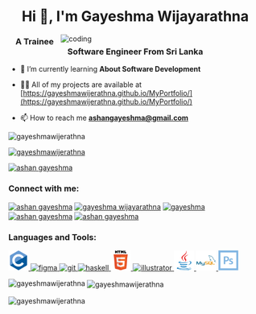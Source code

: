 <h1 align="center">Hi 👋, I'm Gayeshma Wijayarathna</h1>
<img align="right" alt="coding" width="400" src="https://r7q6w9z6.rocketcdn.me/career/wp-content/uploads/2020/03/hello.gif">
<h3 align="center">A Trainee Software Engineer From Sri Lanka</h3>


- 🌱 I’m currently learning **About Software Development**

- 👨‍💻 All of my projects are available at [https://gayeshmawijerathna.github.io/MyPortfolio/](https://gayeshmawijerathna.github.io/MyPortfolio/)

- 📫 How to reach me **ashangayeshma@gmail.com**


<p align="left"> <img src="https://komarev.com/ghpvc/?username=gayeshmawijerathna&label=Profile%20views&color=0e75b6&style=flat" alt="gayeshmawijerathna" /> </p>

<p align="left"> <a href="https://github.com/ryo-ma/github-profile-trophy"><img src="https://github-profile-trophy.vercel.app/?username=gayeshmawijerathna" alt="gayeshmawijerathna" /></a> </p>

<p align="left"> <a href="https://twitter.com/ashan gayeshma" target="blank"><img src="https://img.shields.io/twitter/follow/ashan gayeshma?logo=twitter&style=for-the-badge" alt="ashan gayeshma" /></a> </p>


<h3 align="left">Connect with me:</h3>
<p align="left">
<a href="https://twitter.com/ashan gayeshma" target="blank"><img align="center" src="https://raw.githubusercontent.com/rahuldkjain/github-profile-readme-generator/master/src/images/icons/Social/twitter.svg" alt="ashan gayeshma" height="30" width="40" /></a>
<a href="https://linkedin.com/in/gayeshma wijayarathna" target="blank"><img align="center" src="https://raw.githubusercontent.com/rahuldkjain/github-profile-readme-generator/master/src/images/icons/Social/linked-in-alt.svg" alt="gayeshma wijayarathna" height="30" width="40" /></a>
<a href="https://instagram.com/gayeshma" target="blank"><img align="center" src="https://raw.githubusercontent.com/rahuldkjain/github-profile-readme-generator/master/src/images/icons/Social/instagram.svg" alt="gayeshma" height="30" width="40" /></a>
<a href="https://www.youtube.com/c/ashan gayeshma" target="blank"><img align="center" src="https://raw.githubusercontent.com/rahuldkjain/github-profile-readme-generator/master/src/images/icons/Social/youtube.svg" alt="ashan gayeshma" height="30" width="40" /></a>
<a href="https://www.hackerrank.com/ashan gayeshma" target="blank"><img align="center" src="https://raw.githubusercontent.com/rahuldkjain/github-profile-readme-generator/master/src/images/icons/Social/hackerrank.svg" alt="ashan gayeshma" height="30" width="40" /></a>
</p>

<h3 align="left">Languages and Tools:</h3>
<p align="left"> <a href="https://www.cprogramming.com/" target="_blank" rel="noreferrer"> <img src="https://raw.githubusercontent.com/devicons/devicon/master/icons/c/c-original.svg" alt="c" width="40" height="40"/> </a> <a href="https://www.figma.com/" target="_blank" rel="noreferrer"> <img src="https://www.vectorlogo.zone/logos/figma/figma-icon.svg" alt="figma" width="40" height="40"/> </a> <a href="https://git-scm.com/" target="_blank" rel="noreferrer"> <img src="https://www.vectorlogo.zone/logos/git-scm/git-scm-icon.svg" alt="git" width="40" height="40"/> </a> <a href="https://www.haskell.org/" target="_blank" rel="noreferrer"> <img src="https://upload.wikimedia.org/wikipedia/commons/1/1c/Haskell-Logo.svg" alt="haskell" width="40" height="40"/> </a> <a href="https://www.w3.org/html/" target="_blank" rel="noreferrer"> <img src="https://raw.githubusercontent.com/devicons/devicon/master/icons/html5/html5-original-wordmark.svg" alt="html5" width="40" height="40"/> </a> <a href="https://www.adobe.com/in/products/illustrator.html" target="_blank" rel="noreferrer"> <img src="https://www.vectorlogo.zone/logos/adobe_illustrator/adobe_illustrator-icon.svg" alt="illustrator" width="40" height="40"/> </a> <a href="https://www.java.com" target="_blank" rel="noreferrer"> <img src="https://raw.githubusercontent.com/devicons/devicon/master/icons/java/java-original.svg" alt="java" width="40" height="40"/> </a> <a href="https://www.mysql.com/" target="_blank" rel="noreferrer"> <img src="https://raw.githubusercontent.com/devicons/devicon/master/icons/mysql/mysql-original-wordmark.svg" alt="mysql" width="40" height="40"/> </a> <a href="https://www.photoshop.com/en" target="_blank" rel="noreferrer"> <img src="https://raw.githubusercontent.com/devicons/devicon/master/icons/photoshop/photoshop-line.svg" alt="photoshop" width="40" height="40"/> </a> </p>

<p><img align="left" src="https://github-readme-stats.vercel.app/api/top-langs?username=gayeshmawijerathna&show_icons=true&locale=en&layout=compact" alt="gayeshmawijerathna" /></p>

<p>&nbsp;<img align="center" src="https://github-readme-stats.vercel.app/api?username=gayeshmawijerathna&show_icons=true&locale=en" alt="gayeshmawijerathna" /></p>

<p><img align="center" src="https://github-readme-streak-stats.herokuapp.com/?user=gayeshmawijerathna&" alt="gayeshmawijerathna" /></p>
